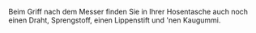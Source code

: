 Beim Griff nach dem Messer finden Sie in Ihrer Hosentasche auch noch einen Draht, Sprengstoff, einen Lippenstift und 'nen Kaugummi.
